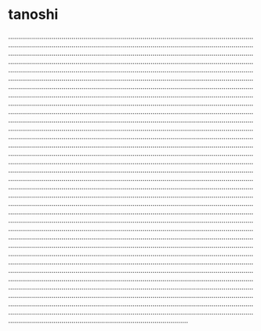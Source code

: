 # tanoshi

...................................................................................................................................................................................................................................................................................................................................................................................................................................................................................................................................................................................................................................................................................................................................................................................................................................................................................................................................................................................................................................................................................................................................................................................................................................................................................................................................................................................................................................................................................................................................................................................................................................................................................................................................................................................................................................................................................................................................................................................................................................................................................................................................................................................................................................................................................................................................................................................................................................................................................................................................................................................................................................................................................................................................................................................................................................................................................................................................................................................................................................................................................................................................................................................................................................................................................................................................................................................................................................................................................................................................................................................................................................................................................................................................................................................................................................................................................................................................................................................................................................................................................................................................................................................................................................................................................................................................................................................................................................................................................